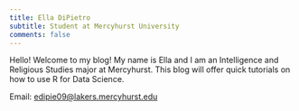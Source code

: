 ```yaml
---
title: Ella DiPietro
subtitle: Student at Mercyhurst University 
comments: false
---
```


Hello! Welcome to my blog! My name is Ella and I am an Intelligence and Religious Studies major at Mercyhurst. This blog will offer quick tutorials on how to use R for Data Science. 


Email: edipie09@lakers.mercyhurst.edu